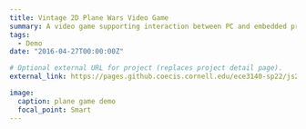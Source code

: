 ```yaml
---
title: Vintage 2D Plane Wars Video Game
summary: A video game supporting interaction between PC and embedded processor written by C and PyGame.
tags:
  - Demo
date: "2016-04-27T00:00:00Z"

# Optional external URL for project (replaces project detail page).
external_link: https://pages.github.coecis.cornell.edu/ece3140-sp22/js2969-pm555/

image:
  caption: plane game demo
  focal_point: Smart
---
```


